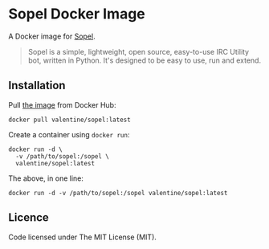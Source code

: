 # Sopel Docker Image

A Docker image for [Sopel](https://github.com/sopel-irc/sopel).

> Sopel is a simple, lightweight, open source, easy-to-use IRC Utility bot, written in Python. It's designed to be easy to use, run and extend.

## Installation

Pull [the image](https://hub.docker.com/r/valentine/sopel/) from Docker Hub:

    docker pull valentine/sopel:latest

Create a container using `docker run`:
    
    docker run -d \
      -v /path/to/sopel:/sopel \
      valentine/sopel:latest
    
The above, in one line:

    docker run -d -v /path/to/sopel:/sopel valentine/sopel:latest

## Licence

Code licensed under The MIT License (MIT).